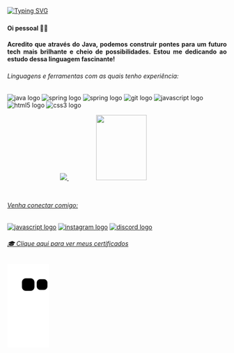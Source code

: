
[![Typing SVG](https://readme-typing-svg.herokuapp.com/?color=EEEEEE&size=35&center=true&vCenter=true&width=1000&lines=Oi,+Eu+sou+a+Queren;Sejam+Bem+-+Vindos(as)!+:%29)](https://git.io/typing-svg)

###
<h4 align="left">Oi pessoal 🖖🏻 </h4>

<h4 align="justify"> Acredito que através do Java, podemos construir pontes para um futuro tech mais brilhante e cheio de possibilidades. Estou me dedicando ao estudo dessa linguagem fascinante! 

###

<h6 align="left">Linguagens e ferramentas com as quais tenho experiência:</h6>
<p align="left">
<img src="https://cdn.jsdelivr.net/gh/devicons/devicon/icons/java/java-original.svg" height="40" width="52" alt="java logo" />
<img src="https://cdn.jsdelivr.net/gh/devicons/devicon/icons/spring/spring-original.svg" height="40" width="52" alt="spring logo" />
<img src="https://cdn.jsdelivr.net/gh/devicons/devicon/icons/mysql/mysql-original-wordmark.svg" height="40" width="52" alt="spring logo" />

<img src="https://cdn.jsdelivr.net/gh/devicons/devicon/icons/git/git-original.svg" height="40" width="52" alt="git logo"  />   
<img src="https://cdn.jsdelivr.net/gh/devicons/devicon/icons/javascript/javascript-original.svg" height="40" width="52" alt="javascript logo"  />
<img src="https://cdn.jsdelivr.net/gh/devicons/devicon/icons/html5/html5-original.svg" height="40" width="52" alt="html5 logo"  />
<img src="https://cdn.jsdelivr.net/gh/devicons/devicon/icons/css3/css3-original.svg" height="40" width="52" alt="css3 logo"  />



                   
<div align="center">
<a href="https://github.com/QuerenFernandes">
<img height="150em" src="https://github-readme-stats.vercel.app/api?username=QuerenFernandes&show_icons=true&theme=dracula&include_all_commits=true&count_private=true"/>
<img height="150em" width="48%" src="https://github-readme-stats.vercel.app/api/top-langs/?username=QuerenFernandes&layout=compact&langs_count=7&theme=dracula"/>
</div>
<div style="display: inline_block"><br>
  
  ##
 
<h6 align="left">Venha conectar comigo:</h6>
  
<div align="left">
<a href="https://www.linkedin.com/in/queren-fernandes-b685321aa/" target="_blank"><img src="https://raw.githubusercontent.com/rahuldkjain/github-profile-readme-generator/master/src/images/icons/Social/linked-in-alt.svg" height="40" width="52" alt="javascript logo"  " width="56" height="40" alt="linkedin logo" target="_blank" /></a>
<a href="https://www.instagram.com/29queren.fernandes/" target="_blank"><img src="https://raw.githubusercontent.com/rahuldkjain/github-profile-readme-generator/master/src/images/icons/Social/instagram.svg" width="56" height="40" alt="instagram logo" target="_blank"></a>
<a href="https://discord.gg/Q3ySCBeA" target="_blank"><img src="https://raw.githubusercontent.com/rahuldkjain/github-profile-readme-generator/master/src/images/icons/Social/discord.svg" width="56" height="40" alt="discord logo" target="_blank"></a> 

     
<a href="https://github.com/QuerenFernandes/Certificates"><h6 align="left"> 🎓 Clique aqui para ver meus certificados</h6></a>

###

</div>

![Snake animation](https://github.com/QuerenFernandes/QuerenFernandes/blob/output/github-contribution-grid-snake.svg)




